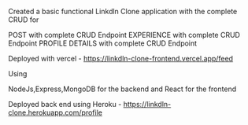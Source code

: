 Created a basic functional Linkdln Clone application with the complete CRUD for 

POST  with complete CRUD Endpoint 
EXPERIENCE with complete CRUD Endpoint 
PROFILE DETAILS  with complete CRUD Endpoint 

Deployed with vercel - https://linkdln-clone-frontend.vercel.app/feed

Using 

NodeJs,Express,MongoDB for the backend and React for the frontend 

Deployed back end using Heroku - https://linkdln-clone.herokuapp.com/profile

